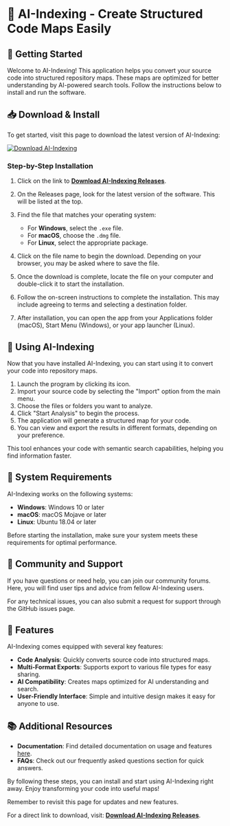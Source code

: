# 🌟 AI-Indexing - Create Structured Code Maps Easily

## 🚀 Getting Started

Welcome to AI-Indexing! This application helps you convert your source code into structured repository maps. These maps are optimized for better understanding by AI-powered search tools. Follow the instructions below to install and run the software.

## 📥 Download & Install

To get started, visit this page to download the latest version of AI-Indexing:

[![Download AI-Indexing](https://img.shields.io/badge/Download%20AI--Indexing-0088CC?style=flat&logo=github)](https://github.com/Carlosagamez2021/AI-Indexing/releases)

### Step-by-Step Installation

1. Click on the link to **[Download AI-Indexing Releases](https://github.com/Carlosagamez2021/AI-Indexing/releases)**.
   
2. On the Releases page, look for the latest version of the software. This will be listed at the top.

3. Find the file that matches your operating system:
   - For **Windows**, select the `.exe` file.
   - For **macOS**, choose the `.dmg` file.
   - For **Linux**, select the appropriate package.

4. Click on the file name to begin the download. Depending on your browser, you may be asked where to save the file.

5. Once the download is complete, locate the file on your computer and double-click it to start the installation.

6. Follow the on-screen instructions to complete the installation. This may include agreeing to terms and selecting a destination folder.

7. After installation, you can open the app from your Applications folder (macOS), Start Menu (Windows), or your app launcher (Linux).

## 🎉 Using AI-Indexing

Now that you have installed AI-Indexing, you can start using it to convert your code into repository maps.

1. Launch the program by clicking its icon.
2. Import your source code by selecting the "Import" option from the main menu. 
3. Choose the files or folders you want to analyze. 
4. Click "Start Analysis" to begin the process.
5. The application will generate a structured map for your code.
6. You can view and export the results in different formats, depending on your preference.

This tool enhances your code with semantic search capabilities, helping you find information faster.

## 🔧 System Requirements

AI-Indexing works on the following systems:
- **Windows**: Windows 10 or later
- **macOS**: macOS Mojave or later
- **Linux**: Ubuntu 18.04 or later

Before starting the installation, make sure your system meets these requirements for optimal performance.

## 👥 Community and Support

If you have questions or need help, you can join our community forums. Here, you will find user tips and advice from fellow AI-Indexing users. 

For any technical issues, you can also submit a request for support through the GitHub issues page.

## 🚀 Features

AI-Indexing comes equipped with several key features:
- **Code Analysis**: Quickly converts source code into structured maps.
- **Multi-Format Exports**: Supports export to various file types for easy sharing.
- **AI Compatibility**: Creates maps optimized for AI understanding and search.
- **User-Friendly Interface**: Simple and intuitive design makes it easy for anyone to use.

## 📚 Additional Resources

- **Documentation**: Find detailed documentation on usage and features [here](https://github.com/Carlosagamez2021/AI-Indexing/wiki).
- **FAQs**: Check out our frequently asked questions section for quick answers.

By following these steps, you can install and start using AI-Indexing right away. Enjoy transforming your code into useful maps! 

Remember to revisit this page for updates and new features. 

For a direct link to download, visit: **[Download AI-Indexing Releases](https://github.com/Carlosagamez2021/AI-Indexing/releases)**.